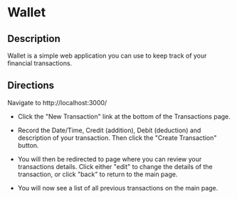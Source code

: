 # Wallet

## Description

Wallet is a simple web application you can use to keep track of your financial transactions.

## Directions
Navigate to http://localhost:3000/

* Click the "New Transaction" link at the bottom of the Transactions page.

* Record the Date/Time, Credit (addition), Debit (deduction) and description of your transaction. Then click the "Create Transaction" button.

* You will then be redirected to page where you can review your transactions details. Click either "edit" to change the details of the transaction, or click "back" to return to the main page.

* You will now see a list of all previous transactions on the main page.
